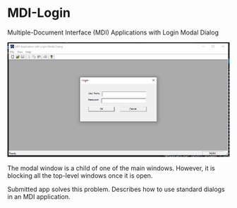 # MDI-Login
Multiple-Document Interface (MDI) Applications  with Login Modal Dialog

 ![login](/images/screen.png)

 The modal window is a child of one of the main windows.
 However, it is blocking all the top-level windows once it is open. 

 Submitted app solves this problem. Describes how to use standard dialogs in an MDI application.